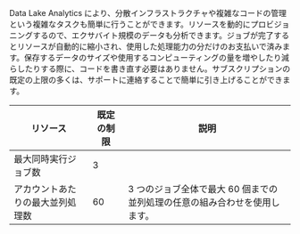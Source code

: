 Data Lake Analytics により、分散インフラストラクチャや複雑なコードの管理という複雑なタスクも簡単に行うことができます。リソースを動的にプロビジョニングするので、エクサバイト規模のデータも分析できます。ジョブが完了するとリソースが自動的に縮小され、使用した処理能力の分だけのお支払いで済みます。保存するデータのサイズや使用するコンピューティングの量を増やしたり減らしたりする際に、コードを書き直す必要はありません。サブスクリプションの既定の上限の多くは、サポートに連絡することで簡単に引き上げることができます。

**リソース** | **既定の制限** | **説明**
-------- | ------------- | -------------
最大同時実行ジョブ数 | 3 
アカウントあたりの最大並列処理数 | 60 | 3 つのジョブ全体で最大 60 個までの並列処理の任意の組み合わせを使用します。

<!---HONumber=AcomDC_0622_2016-->